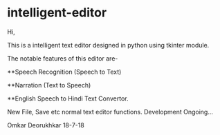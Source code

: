 # intelligent-editor
Hi,

This is a intelligent text editor designed in python using tkinter module.

The notable features of this editor are-

**Speech Recognition (Speech to Text)

**Narration (Text to Speech)

**English Speech to Hindi Text Convertor.

New File, Save etc normal text editor functions.
Development Ongoing...

Omkar Deorukhkar
18-7-18
